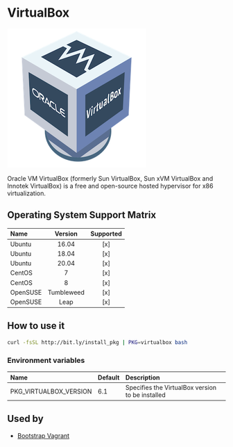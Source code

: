 # VirtualBox

![Logo](../../docs/img/virtualbox.png)

Oracle VM VirtualBox (formerly Sun VirtualBox, Sun xVM VirtualBox and
Innotek VirtualBox) is a free and open-source hosted hypervisor for
x86 virtualization.

## Operating System Support Matrix

| Name     |  Version   | Supported |
| :------- | :--------: | :-------: |
| Ubuntu   |   16.04    |    [x]    |
| Ubuntu   |   18.04    |    [x]    |
| Ubuntu   |   20.04    |    [x]    |
| CentOS   |     7      |    [x]    |
| CentOS   |     8      |    [x]    |
| OpenSUSE | Tumbleweed |    [x]    |
| OpenSUSE |    Leap    |    [x]    |

## How to use it

```bash
curl -fsSL http://bit.ly/install_pkg | PKG=virtualbox bash
```

### Environment variables

| Name                   | Default | Description                                      |
| :--------------------- | :------ | :----------------------------------------------- |
| PKG_VIRTUALBOX_VERSION | 6.1     | Specifies the VirtualBox version to be installed |

## Used by

- [Bootstrap Vagrant](https://github.com/electrocucaracha/bootstrap-vagrant)
